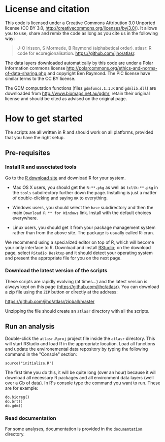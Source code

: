 # License and citation

This code is licensed under a Creative Commons Attribution 3.0 Unported license (CC BY 3.0, http://creativecommons.org/licenses/by/3.0/). It allows you to use, share and remix the code as long as you cite us in the following way:

> J-O Irisson, S Mormede, B Raymond (alphabetical order). atlasr: R code for ecoregionalisation. https://github.com/jiho/atlasr.


The data layers downloaded automatically by this code are under a Polar Information commons license http://polarcommons.org/ethics-and-norms-of-data-sharing.php and copyright Ben Raymond. The PIC license have similar terms to the CC BY license.

The GDM computation functions (files `gdmfuncs.1.1.R` and `gdmlib.dll`) are downloaded from http://www.biomaps.net.au/gdm/, retain their original license and should be cited as advised on the original page.


# How to get started

The scripts are all written in R and should work on all platforms, provided that you have the right setup.


## Pre-requisites

### Install R and associated tools

Go to the [R download site](http://cran.at.r-project.org/) and download R for your system.

*	Mac OS X users, you should get the `R-**.pkg` as well as `tcltk-**.pkg` in the `tools` subdirectory further down the page. Installing is just a matter of double-clicking and saying `OK` to everything.

*	Windows users, you should select the `base` subdirectory and then the main `Download R ** for Windows` link. Install with the default choices everywhere.

*   Linux users, you should get it from your package management system rather than from the above site. The package is usually called R-cran.

We recommend using a specialized editor on top of R, which will become your only interface to R. Download and install [RStudio](http://rstudio.org/); on the download page, select `RStudio Desktop` and it should detect your operating system and present the appropriate file for you on the next page.


### Download the latest version of the scripts

These scripts are rapidly evolving (at times...) and the latest version is always kept on this page (https://github.com/jiho/atlasr). You can download a zip file using the `ZIP` button or directly at the address:

https://github.com/jiho/atlasr/zipball/master

Unzipping the file should create an `atlasr` directory with all the scripts.


## Run an analysis

Double-click the `atlasr.Rproj` project file inside the `atlasr` directory. This will start RStudio and load R in the appropriate location. Load all functions and update the environemental data repository by typing the following command in the "Console" section:

    source("initialize.R")
    
The first time you do this, it will be quite long (over an hour) because it will download all necessary R packages and all environment data layers (well over a Gb of data). In R's console type the command you want to run. These are for example:

    do.bioreg()
    do.brt()
    do.gdm()

### Read documentation

For some analyses, documentation is provided in the  [`documentation`](https://github.com/jiho/atlasr/tree/master/documentation) directory.
